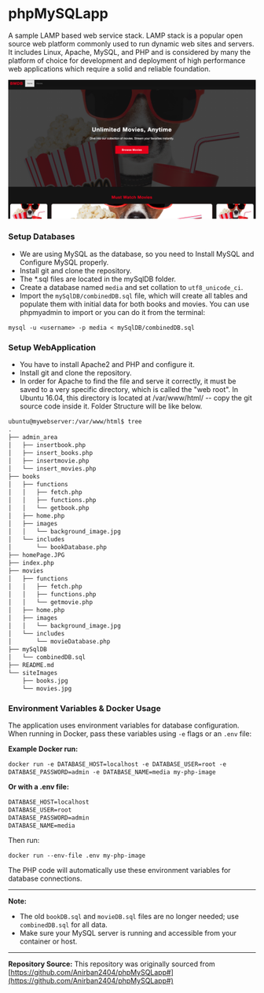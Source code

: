 # phpMySQLapp

A sample LAMP based web service stack.
LAMP stack is a popular open source web platform commonly used to run dynamic web sites and servers.
It includes Linux, Apache, MySQL, and PHP and is considered by many the platform of choice for development
and deployment of high performance web applications which require a solid and reliable foundation.

![Alt text](screenshots/landing.png "Screen Shot")

### Setup Databases

- We are using MySQL as the database, so you need to Install MySQL and Configure MySQL properly.
- Install git and clone the repository.
- The \*.sql files are located in the mySqlDB folder.
- Create a database named `media` and set collation to `utf8_unicode_ci`.
- Import the `mySqlDB/combinedDB.sql` file, which will create all tables and populate them with initial data for both books and movies.
  You can use phpmyadmin to import or you can do it from the terminal:

```
mysql -u <username> -p media < mySqlDB/combinedDB.sql
```

### Setup WebApplication

- You have to install Apache2 and PHP and configure it.
- Install git and clone the repository.
- In order for Apache to find the file and serve it correctly, it must be saved to a very specific directory, which is called the "web root". In Ubuntu 16.04, this directory is located at /var/www/html/ -- copy the git source code inside it. Folder Structure will be like below.

```
ubuntu@mywebserver:/var/www/html$ tree
.
├── admin_area
│   ├── insertbook.php
│   ├── insert_books.php
│   ├── insertmovie.php
│   └── insert_movies.php
├── books
│   ├── functions
│   │   ├── fetch.php
│   │   ├── functions.php
│   │   └── getbook.php
│   ├── home.php
│   ├── images
│   │   └── background_image.jpg
│   └── includes
│       └── bookDatabase.php
├── homePage.JPG
├── index.php
├── movies
│   ├── functions
│   │   ├── fetch.php
│   │   ├── functions.php
│   │   └── getmovie.php
│   ├── home.php
│   ├── images
│   │   └── background_image.jpg
│   └── includes
│       └── movieDatabase.php
├── mySqlDB
│   └── combinedDB.sql
├── README.md
└── siteImages
    ├── books.jpg
    └── movies.jpg
```

### Environment Variables & Docker Usage

The application uses environment variables for database configuration. When running in Docker, pass these variables using `-e` flags or an `.env` file:

**Example Docker run:**

```
docker run -e DATABASE_HOST=localhost -e DATABASE_USER=root -e DATABASE_PASSWORD=admin -e DATABASE_NAME=media my-php-image
```

**Or with a .env file:**

```
DATABASE_HOST=localhost
DATABASE_USER=root
DATABASE_PASSWORD=admin
DATABASE_NAME=media
```

Then run:

```
docker run --env-file .env my-php-image
```

The PHP code will automatically use these environment variables for database connections.

---

**Note:**

- The old `bookDB.sql` and `movieDB.sql` files are no longer needed; use `combinedDB.sql` for all data.
- Make sure your MySQL server is running and accessible from your container or host.

---

**Repository Source:**
This repository was originally sourced from [https://github.com/Anirban2404/phpMySQLapp#](https://github.com/Anirban2404/phpMySQLapp#)
